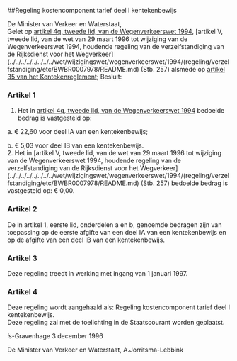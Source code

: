 <meta http-equiv='Content-Type' content='text/html; charset=utf-8' />

##Regeling kostencomponent tarief deel I kentekenbewijs

De Minister van Verkeer en Waterstaat,  
Gelet op [artikel 4q, tweede lid, van de Wegenverkeerswet 1994](../../../../../../../../wet/wegenverkeerswet/1994/BWBR0006622/README.md), [artikel V, tweede lid, van de wet van 29 maart 1996 tot wijziging van de Wegenverkeerswet 1994, houdende regeling van de verzelfstandiging van de Rijksdienst voor het Wegverkeer](../../../../../../../../wet/wijzigingswet/wegenverkeerswet/1994/(regeling/verzelfstandiging/etc/BWBR0007978/README.md) (Stb. 257) alsmede op [artikel 35 van het Kentekenreglement](../../../../../../../../AMvB/kentekenreglement/BWBR0006951/README.md);
Besluit:    

### Artikel  1  

1.  Het in [artikel 4q, tweede lid, van de Wegenverkeerswet 1994](../../../../../../../../wet/wegenverkeerswet/1994/BWBR0006622/README.md) bedoelde bedrag is vastgesteld op: 

a. € 22,60 voor deel IA van een kentekenbewijs;  

b. € 5,03 voor deel IB van een kentekenbewijs.     
2.  Het in [artikel V, tweede lid, van de wet van 29 maart 1996 tot wijziging van de Wegenverkeerswet 1994, houdende regeling van de verzelfstandiging van de Rijksdienst voor het Wegverkeer](../../../../../../../../wet/wijzigingswet/wegenverkeerswet/1994/(regeling/verzelfstandiging/etc/BWBR0007978/README.md) (Stb. 257) bedoelde bedrag is vastgesteld op: € 0,00.   

### Artikel  2  

De in artikel 1, eerste lid, onderdelen a en b, genoemde bedragen zijn van toepassing op de eerste afgifte van een deel IA van een kentekenbewijs en op de afgifte van een deel IB van een kentekenbewijs.  

### Artikel  3  

Deze regeling treedt in werking met ingang van 1 januari 1997.  

### Artikel  4  

Deze regeling wordt aangehaald als: Regeling kostencomponent tarief deel I kentekenbewijs.  
Deze regeling zal met de toelichting in de Staatscourant worden geplaatst.   

’s-Gravenhage 
3 december 1996    

De 
Minister van Verkeer en Waterstaat, 
A.Jorritsma-Lebbink    
